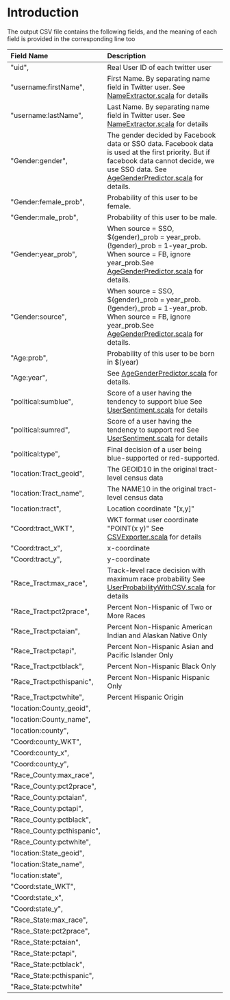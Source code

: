 # Introduction


The output CSV file contains the following fields, and the meaning of each field is provided in the corresponding line too

| Field Name                    | Description                                                               |
|:------------------------------|:--------------------------------------------------------------------------|
|      "uid",                   | Real User ID of each twitter user                                         |
|      "username:firstName",    | First Name. By separating name field in Twitter user.   See [NameExtractor.scala](src/main/scala/x/spirit/dynamicjob/mockingjay/twitteruser/NameExtractor.scala) for details                    | 
|      "username:lastName",     | Last Name. By separating name field in Twitter user.    See [NameExtractor.scala](src/main/scala/x/spirit/dynamicjob/mockingjay/twitteruser/NameExtractor.scala) for details                    | 
|      "Gender:gender",         | The gender decided by Facebook data or SSO data. Facebook data is used at the first priority. But if facebook data cannot decide, we use SSO data. See [AgeGenderPredictor.scala](src/main/scala/x/spirit/dynamicjob/mockingjay/twitteruser/AgeGenderPredictor.scala) for details.                                                                          | 
|      "Gender:female_prob",    | Probability of this user to be female.                                                                          |   
|      "Gender:male_prob",      | Probability of this user to be male.                                                                          | 
|      "Gender:year_prob",      | When source = SSO,  $(gender)_prob = year_prob. $(!$gender)_prob = 1-year_prob. When source = FB, ignore year_prob.See [AgeGenderPredictor.scala](src/main/scala/x/spirit/dynamicjob/mockingjay/twitteruser/AgeGenderPredictor.scala) for details.                                                                          | 
|      "Gender:source",         | When source = SSO,  $(gender)_prob = year_prob. $(!$gender)_prob = 1-year_prob. When source = FB, ignore year_prob.See [AgeGenderPredictor.scala](src/main/scala/x/spirit/dynamicjob/mockingjay/twitteruser/AgeGenderPredictor.scala) for details.                                                                          | 
|      "Age:prob",              | Probability of this user to be born in $(year)                                                                          | 
|      "Age:year",              | See [AgeGenderPredictor.scala](src/main/scala/x/spirit/dynamicjob/mockingjay/twitteruser/AgeGenderPredictor.scala) for details.                                                                          | 
|      "political:sumblue",     | Score of a user having the tendency to support blue  See [UserSentiment.scala](src/main/scala/x/spirit/dynamicjob/mockingjay/twitteruser/UserSentiment.scala) for details                                                                          | 
|      "political:sumred",      | Score of a user having the tendency to support red  See [UserSentiment.scala](src/main/scala/x/spirit/dynamicjob/mockingjay/twitteruser/UserSentiment.scala) for details                                                                          | 
|      "political:type",        | Final decision of a user being blue-supported or red-supported.                                                                          | 
|      "location:Tract_geoid",  | The GEOID10 in the original tract-level census data                         | 
|      "location:Tract_name",   | The NAME10 in the original tract-level census data                         | 
|      "location:tract",        | Location coordinate  "[x,y]"                                                                          | 
|      "Coord:tract_WKT",       | WKT format user coordinate "POINT(x y)"     See [CSVExporter.scala](src/main/scala/x/spirit/dynamicjob/mockingjay/exporter/csv/CSVExporter.scala) for details  | 
|      "Coord:tract_x",         | x-coordinate                                                                          | 
|      "Coord:tract_y",         | y-coordinate                                                                          | 
|      "Race_Tract:max_race",   | Track-level race decision with maximum race probability      See [UserProbabilityWithCSV.scala](src/main/scala/x/spirit/dynamicjob/mockingjay/twitteruser/RaceProbabilityWithCSV.scala) for details  | 
|      "Race_Tract:pct2prace",  | Percent Non-Hispanic of Two or More Races                                                                          | 
|      "Race_Tract:pctaian",    | Percent Non-Hispanic American Indian and Alaskan Native Only                                                                          | 
|      "Race_Tract:pctapi",     | Percent Non-Hispanic Asian and Pacific Islander Only                                                                          | 
|      "Race_Tract:pctblack",   | Percent Non-Hispanic Black Only           |
|      "Race_Tract:pcthispanic",| Percent Non-Hispanic Hispanic Only           | 
|      "Race_Tract:pctwhite",   | Percent Hispanic Origin           | 
|      "location:County_geoid", |                                                                           | 
|      "location:County_name",  |                                                                           | 
|      "location:county",       |                                                                           | 
|      "Coord:county_WKT",      |                                                                           | 
|      "Coord:county_x",        |                                                                           | 
|      "Coord:county_y",        |                                                                           | 
|      "Race_County:max_race",  |                                                                           | 
|      "Race_County:pct2prace", |                                                                           | 
|      "Race_County:pctaian",   |                                                                           | 
|      "Race_County:pctapi",    |                                                                           | 
|      "Race_County:pctblack",  |                                                                           | 
|     "Race_County:pcthispanic",|                                                                           | 
|      "Race_County:pctwhite",  |                                                                           | 
|      "location:State_geoid",  |                                                                           | 
|      "location:State_name",   |                                                                           | 
|      "location:state",        |                                                                           | 
|      "Coord:state_WKT",       |                                                                           | 
|      "Coord:state_x",         |                                                                           | 
|      "Coord:state_y",         |                                                                           | 
|      "Race_State:max_race",   |                                                                           | 
|      "Race_State:pct2prace",  |                                                                           |      
|      "Race_State:pctaian",    |                                                                           |      
|      "Race_State:pctapi",     |                                                                           | 
|      "Race_State:pctblack",   |                                                                           | 
|      "Race_State:pcthispanic",|                                                                           | 
|      "Race_State:pctwhite"    |                                                                           | 
